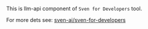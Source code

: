 
This is llm-api component of `Sven for Developers` tool.

For more dets see: [sven-ai/sven-for-developers](https://github.com/sven-ai/sven-for-developers)

